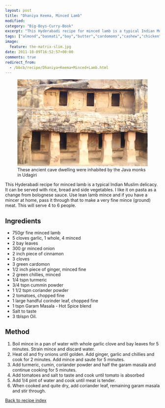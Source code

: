 ```yaml
---
layout: post
title: "Dhaniya Keema, Minced Lamb"
modified:
category: "Big-Boys-Curry-Book"
excerpt: "This Hyderabadi recipe for minced lamb is a typical Indian Muslim delicacy.  It can be"
tags: ["almond","basmati","bay","butter","cardomoms","cashew","chicken","cinnamon","cloves","cumin","ghee","lamb","mace","nuts","pepper","rice","saffron","turmeric"]
image:
  feature: the-matrix-slim.jpg
date: 2011-10-09T16:52:57+00:00
comments: true
redirect_from: 
  - /bbcb/recipe/Dhaniya+Keema+Minced+Lamb.html
---
```


<figure>
	<a href="/images/bbcb/pict1638.jpg" alt="Udagiri, Orissa, India" title="Udagiri, Orissa, India &#169; Ashley Kitson 12/09/2011"><img src="/images/bbcb/pict1638.jpg"/></a>
	<figcaption>These ancient cave dwelling were inhabited by the Java monks in Udagiri</figcaption>
</figure>

This Hyderabadi recipe for minced lamb is a typical Indian Muslim delicacy.  It can be served with rice, bread and side vegetables.  I like it on pasta as a change from bolognese sauce.  Use lean lamb mince and if you have a mincer at home, pass it through that to make a very fine mince (ground) meat. This will serve 4 to 6 people.
        
## Ingredients
        
<ul><li>750gr fine minced lamb</li><li>5 cloves garlic, 1 whole, 4 minced</li><li>2 bay leaves</li><li>300 gr minced onion</li><li>2 inch piece of cinnamon</li><li>3 cloves</li><li>3 green cardomon</li><li>1/2 inch piece of ginger, minced fine</li><li>2 green chillies, minced</li><li>1/4 tspn turmeric</li><li>3/4 tspn cummin powder</li><li>1 1/2 tspn coriander powder</li><li>2 tomatoes, chopped fine</li><li>1 large handful corinder leaf, chopped fine</li><li>1 tspn Garam Masala - Hot Spice blend  </li><li>Salt to taste</li><li>3 tblspn Oil.</li></ul>
        
## Method

<ol><li>Boil mince in a pan of water with whole garlic clove and bay leaves for 5 minutes. Strain mince and discard water.</li><li>Heat oil and fry onions until golden. Add ginger, garlic and chillies and cook for 2 minutes. Add mince and saute for 5 minutes.</li><li>Add turmeric, cumin, coriander powder and half the garam masala and continue cooking for 5 minutes.</li><li>Add tomatoes and salt to taste and cook until tomato is absorbed</li><li>Add 1/4 pint of water and cook until meat is tender.</li><li>When cooked and quite dry, add coriander leaf, remaining garam masala and stir through.</li></ol>   

<a href="/bbcb">Back to recipe index</a>      
